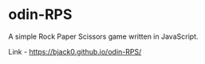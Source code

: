 # odin-RPS

A simple Rock Paper Scissors game written in JavaScript.

Link - https://bjack0.github.io/odin-RPS/
